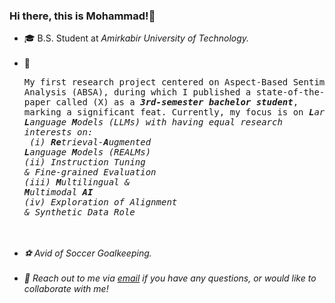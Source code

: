 ### Hi there, this is Mohammad!👋

- 🎓 B.S. Student at <i>Amirkabir University of Technology.</i><br><br>
- 🔭 <pre>My first research project centered on Aspect-Based Sentiment Analysis (ABSA), during which I published a state-of-the-art (SOTA) paper called (X) as a <b><i>3rd-semester bachelor student</i></b>, marking a significant feat. Currently, my focus is on <i><b>L</b>arge <b>L</b>anguage <b>M</b>odels<i> (LLMs) with having equal research interests on:<br> (i) <i><b>Re</b>trieval-<b>A</b>ugmented <b>L</b>anguage <b>M</b>odels</i> (REALMs)<br>(ii) <i>Instruction Tuning & Fine-grained Evaluation</i><br>(iii) <i><b>M</b>ultilingual & <b>M</b>ultimodal <b>AI</b></i><br>(iv) <i>Exploration of Alignment & Synthetic Data Role</i></pre><br><br>
- ⚽ Avid of <i>Soccer Goalkeeping</i>.<br><br>
- 💬 Reach out to me via <a href="mailto:mghiasvandm1@gmail.com"><i> email</i></a> if you have any questions, or would like to collaborate with me!
